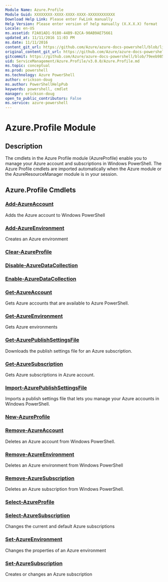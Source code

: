 ```yaml
---
Module Name: Azure.Profile
Module Guid: XXXXXXXX-XXXX-XXXX-XXXX-XXXXXXXXXXXX
Download Help Link: Please enter FwLink manually
Help Version: Please enter version of help manually (X.X.X.X) format
Locale: en-US
ms.assetid: F2A01AD1-9180-44B9-82CA-90AB9AE75661
updated_at: 11/11/2016 11:03 PM
ms.date: 11/11/2016
content_git_url: https://github.com/Azure/azure-docs-powershell/blob/live/azureps-cmdlets-docs/ServiceManagement/Azure.Profile/v3.0.0/Azure.Profile.md
original_content_git_url: https://github.com/Azure/azure-docs-powershell/blob/live/azureps-cmdlets-docs/ServiceManagement/Azure.Profile/v3.0.0/Azure.Profile.md
gitcommit: https://github.com/Azure/azure-docs-powershell/blob/79eeb985ea480979357fb4695832a0c3d29a48bf/azureps-cmdlets-docs/ServiceManagement/Azure.Profile/v3.0.0/Azure.Profile.md
uid: ServiceManagement/Azure.Profile/v3.0.0/Azure.Profile.md
ms.topic: conceptual
ms.prod: powershell
ms.technology: Azure PowerShell
author: erickson-doug
ms.author: PowerShellHelpPub
keywords: powershell, cmdlet
manager: erickson-doug
open_to_public_contributors: False
ms.service: azure-powershell
---
```


# Azure.Profile Module
## Description
The cmdlets in the Azure Profile module (AzureProfile) enable you to manage your Azure account and subscriptions in Windows PowerShell. The Azure Profile cmdlets are imported automatically when the Azure module or the AzureResourceManager module is in your session.

## Azure.Profile Cmdlets
### [Add-AzureAccount](./Add-AzureAccount.md)
Adds the Azure account to Windows PowerShell


### [Add-AzureEnvironment](./Add-AzureEnvironment.md)
Creates an Azure environment


### [Clear-AzureProfile](./Clear-AzureProfile.md)



### [Disable-AzureDataCollection](./Disable-AzureDataCollection.md)



### [Enable-AzureDataCollection](./Enable-AzureDataCollection.md)



### [Get-AzureAccount](./Get-AzureAccount.md)
Gets Azure accounts that are available to Azure PowerShell.


### [Get-AzureEnvironment](./Get-AzureEnvironment.md)
Gets Azure environments


### [Get-AzurePublishSettingsFile](./Get-AzurePublishSettingsFile.md)
Downloads the publish settings file for an Azure subscription.


### [Get-AzureSubscription](./Get-AzureSubscription.md)
Gets  Azure subscriptions in Azure account.


### [Import-AzurePublishSettingsFile](./Import-AzurePublishSettingsFile.md)
Imports a publish settings file that lets you manage your Azure accounts in Windows PowerShell.


### [New-AzureProfile](./New-AzureProfile.md)



### [Remove-AzureAccount](./Remove-AzureAccount.md)
Deletes an Azure account from Windows PowerShell.


### [Remove-AzureEnvironment](./Remove-AzureEnvironment.md)
Deletes an Azure environment from Windows PowerShell


### [Remove-AzureSubscription](./Remove-AzureSubscription.md)
Deletes an Azure subscription from Windows PowerShell.


### [Select-AzureProfile](./Select-AzureProfile.md)



### [Select-AzureSubscription](./Select-AzureSubscription.md)
Changes the current and default Azure subscriptions


### [Set-AzureEnvironment](./Set-AzureEnvironment.md)
Changes the properties of an Azure environment


### [Set-AzureSubscription](./Set-AzureSubscription.md)
Creates or changes an Azure subscription



